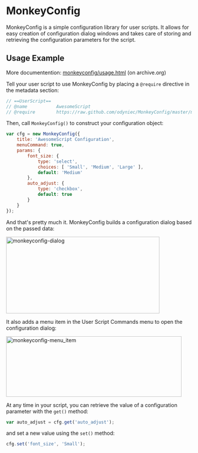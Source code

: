 MonkeyConfig
============

MonkeyConfig is a simple configuration library for user scripts. It allows for
easy creation of configuration dialog windows and takes care of storing and
retrieving the configuration parameters for the script.

Usage Example
-------------

More documentention: [monkeyconfig/usage.html](https://web.archive.org/web/20190924061647/http://odyniec.net/projects/monkeyconfig/usage.html) (on archive.org)

Tell your user script to use MonkeyConfig by placing a `@require` directive in
the metadata section:

```javascript
// ==UserScript==
// @name           AwesomeScript
// @require        https://raw.github.com/odyniec/MonkeyConfig/master/monkeyconfig.js
```

Then, call `MonkeyConfig()` to construct your configuration object:

```javascript
var cfg = new MonkeyConfig({
    title: 'AwesomeScript Configuration',
    menuCommand: true,
    params: {
        font_size: {
            type: 'select',
            choices: [ 'Small', 'Medium', 'Large' ],
            default: 'Medium'
        },
        auto_adjust: {
            type: 'checkbox',
            default: true
        }
    }
});
```

And that's pretty much it. MonkeyConfig builds a configuration dialog based on
the passed data:
<!--
![Example configuration dialog](http://wwwtest.odyniec.net/projects/monkeyconfig/dialog.png)
-->
<!--
![Example configuration dialog](http://img691.imageshack.us/img691/6382/dialogs.png)
-->
<img width="416" height="208" alt="monkeyconfig-dialog" src="https://github.com/user-attachments/assets/050fa706-1a60-432d-ad61-7a1a06c1d492" />

It also adds a menu item in the User Script Commands menu to open the
configuration dialog:
<!--
![Menu item to open the configuration dialog](http://wwwtest.odyniec.net/projects/monkeyconfig/menu_item.png)
-->
<!--
![Menu item to open the configuration dialog](http://img651.imageshack.us/img651/325/menuitemopc.png)
-->
<img width="476" height="164" alt="monkeyconfig-menu_item" src="https://github.com/user-attachments/assets/5bad2711-8ef2-4121-bbd0-0fb0767357bf" />

At any time in your script, you can retrieve the value of a configuration
parameter with the `get()` method:

```javascript
var auto_adjust = cfg.get('auto_adjust');
```

and set a new value using the `set()` method:

```javascript
cfg.set('font_size', 'Small');
```
